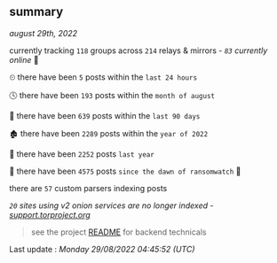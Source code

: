 
## summary
_august 29th, 2022_

currently tracking `118` groups across `214` relays & mirrors - _`83` currently online_ 📡

⏲ there have been `5` posts within the `last 24 hours`

🕓 there have been `193` posts within the `month of august`

📅 there have been `639` posts within the `last 90 days`

🏚 there have been `2289` posts within the `year of 2022`

🚀 there have been `2252` posts `last year`

🦕 there have been `4575` posts `since the dawn of ransomwatch` 🐣

there are `57` custom parsers indexing posts

_`20` sites using v2 onion services are no longer indexed - [support.torproject.org](https://support.torproject.org/onionservices/v2-deprecation/)_

> see the project [README](https://github.com/jmousqueton/ransomwatch#readme) for backend technicals



Last update : _Monday 29/08/2022 04:45:52 (UTC)_

